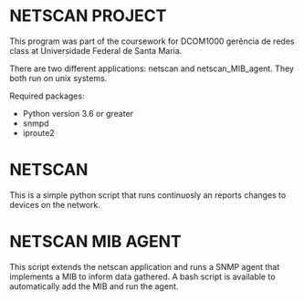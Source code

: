 # NETSCAN PROJECT

This program was part of the coursework for DCOM1000 gerência de redes class at Universidade Federal de Santa Maria.

There are two different applications: netscan and netscan_MIB_agent. They both run on unix systems.

Required packages:
* Python version 3.6 or greater
* snmpd 
* iproute2

# NETSCAN

This is a simple python script that runs continuosly an reports changes to devices on the network.

# NETSCAN MIB AGENT

This script extends the netscan application and runs a SNMP agent that implements a MIB to inform data gathered. A bash script is available to automatically add the MIB and run the agent.